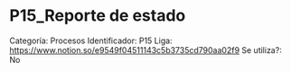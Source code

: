 # P15_Reporte de estado

Categoría: Procesos
Identificador: P15
Liga: https://www.notion.so/e9549f04511143c5b3735cd790aa02f9
Se utiliza?: No